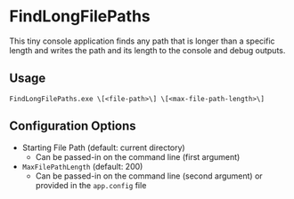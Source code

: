 # FindLongFilePaths
This tiny console application finds any path that is longer than a specific length and writes the path and its length to the console and debug outputs.

## Usage

`FindLongFilePaths.exe \[<file-path>\] \[<max-file-path-length>\]`

## Configuration Options

* Starting File Path (default: current directory)
  * Can be passed-in on the command line (first argument)
* `MaxFilePathLength` (default: 200)
  * Can be passed-in on the command line (second argument) or provided in the `app.config` file